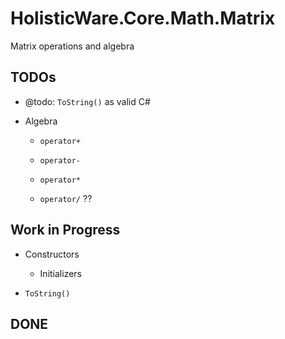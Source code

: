 # HolisticWare.Core.Math.Matrix
Matrix operations and algebra

## TODOs

*   @todo: `ToString()` as valid C#

*   Algebra

    *   `operator+`

    *   `operator-`

    *   `operator*`

    *   `operator/` ??

## Work in Progress

*   Constructors

    *   Initializers
    
*   `ToString()`


## DONE
